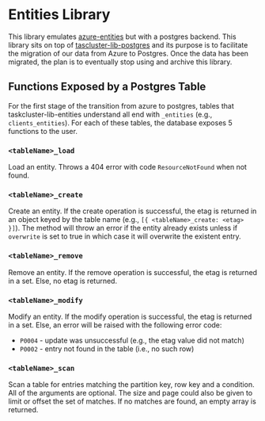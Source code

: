 # Entities Library

This library emulates [azure-entities](https://github.com/taskcluster/azure-entities/) but with a postgres backend.
This library sits on top of
[tascluster-lib-postgres](https://github.com/taskcluster/taskcluster/tree/master/libraries/postgres) and its purpose
is to facilitate the migration of our data from Azure to Postgres. Once the data has been migrated,
the plan is to eventually stop using and archive this library.

## Functions Exposed by a Postgres Table

For the first stage of the transition from azure to postgres, tables that taskcluster-lib-entities understand all
end with `_entities` (e.g., `clients_entities`). For each of these tables, the database exposes 5 functions to the user.

### `<tableName>_load`

Load an entity. Throws a 404 error with code `ResourceNotFound` when not found.

### `<tableName>_create`

Create an entity. If the create operation is successful, the etag is returned in an object keyed
by the table name (e.g., `[{ <tableName>_create: <etag> }]`). The method will throw an error if the entity already exists
unless if `overwrite` is set to true in which case it will overwrite the existent entry.

### `<tableName>_remove`

Remove an entity. If the remove operation is successful, the etag is returned in a set. Else, no etag is returned.

### `<tableName>_modify`

Modify an entity. If the modify operation is successful, the etag is returned in a set.
Else, an error will be raised with the following error code:
* `P0004` - update was unsuccessful (e.g., the etag value did not match)
* `P0002` - entry not found in the table (i.e., no such row)

### `<tableName>_scan`

Scan a table for entries matching the partition key, row key and a condition. All of the arguments are optional.
The size and page could also be given to limit or offset the set of matches.
If no matches are found, an empty array is returned.
